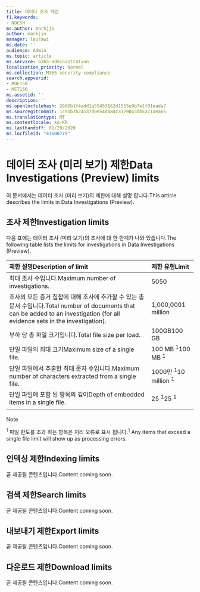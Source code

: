 ```yaml
---
title: 데이터 조사 제한
f1.keywords:
- NOCSH
ms.author: markjjo
author: markjjo
manager: laurawi
ms.date: ''
audience: Admin
ms.topic: article
ms.service: o365-administration
localization_priority: Normal
ms.collection: M365-security-compliance
search.appverid:
- MOE150
- MET150
ms.assetid: ''
description: ''
ms.openlocfilehash: 2666b1f4add1a55453162d1555e9b7e1f01eada7
ms.sourcegitcommit: 1c91b7b24537d0e54d484c3379043db53c1aea65
ms.translationtype: MT
ms.contentlocale: ko-KR
ms.lasthandoff: 01/29/2020
ms.locfileid: "41600775"
---
```

# <a name="data-investigations-preview-limits"></a><span data-ttu-id="10e35-102">데이터 조사 (미리 보기) 제한</span><span class="sxs-lookup"><span data-stu-id="10e35-102">Data Investigations (Preview) limits</span></span>

<span data-ttu-id="10e35-103">이 문서에서는 데이터 조사 (미리 보기)의 제한에 대해 설명 합니다.</span><span class="sxs-lookup"><span data-stu-id="10e35-103">This article describes the limits in Data Investigations (Preview).</span></span>

## <a name="investigation-limits"></a><span data-ttu-id="10e35-104">조사 제한</span><span class="sxs-lookup"><span data-stu-id="10e35-104">Investigation limits</span></span>

<span data-ttu-id="10e35-105">다음 표에는 데이터 조사 (미리 보기)의 조사에 대 한 한계가 나와 있습니다.</span><span class="sxs-lookup"><span data-stu-id="10e35-105">The following table lists the limits for investigations in Data Investigations (Preview).</span></span> 
    
  |<span data-ttu-id="10e35-106">**제한 설명**</span><span class="sxs-lookup"><span data-stu-id="10e35-106">**Description of limit**</span></span>|<span data-ttu-id="10e35-107">**제한 유형**</span><span class="sxs-lookup"><span data-stu-id="10e35-107">**Limit**</span></span>|
  |:-----|:-----|
  |<span data-ttu-id="10e35-108">최대 조사 수입니다.</span><span class="sxs-lookup"><span data-stu-id="10e35-108">Maximum number of investigations.</span></span>  <br/> |<span data-ttu-id="10e35-109">50</span><span class="sxs-lookup"><span data-stu-id="10e35-109">50</span></span>  <br/> |
  |<span data-ttu-id="10e35-110">조사의 모든 증거 집합에 대해 조사에 추가할 수 있는 총 문서 수입니다.</span><span class="sxs-lookup"><span data-stu-id="10e35-110">Total number of documents that can be added to an investigation (for all evidence sets in the investigation).</span></span>  <br/> |<span data-ttu-id="10e35-111">1,000,000</span><span class="sxs-lookup"><span data-stu-id="10e35-111">1 million</span></span>  <br/> |
  |<span data-ttu-id="10e35-112">부하 당 총 파일 크기입니다.</span><span class="sxs-lookup"><span data-stu-id="10e35-112">Total file size per load.</span></span>  <br/> |<span data-ttu-id="10e35-113">100GB</span><span class="sxs-lookup"><span data-stu-id="10e35-113">100 GB</span></span>  <br/> |
  |<span data-ttu-id="10e35-114">단일 파일의 최대 크기</span><span class="sxs-lookup"><span data-stu-id="10e35-114">Maximum size of a single file.</span></span>   <br/> |<span data-ttu-id="10e35-115">100 MB <sup>1</sup></span><span class="sxs-lookup"><span data-stu-id="10e35-115">100 MB <sup>1</sup></span></span> <br/> |
  |<span data-ttu-id="10e35-116">단일 파일에서 추출한 최대 문자 수입니다.</span><span class="sxs-lookup"><span data-stu-id="10e35-116">Maximum number of characters extracted from a single file.</span></span>  <br/> |<span data-ttu-id="10e35-117">1000만 <sup>1</sup></span><span class="sxs-lookup"><span data-stu-id="10e35-117">10 million <sup>1</sup></span></span> <br/> |
  |<span data-ttu-id="10e35-118">단일 파일에 포함 된 항목의 깊이</span><span class="sxs-lookup"><span data-stu-id="10e35-118">Depth of embedded items in a single file.</span></span>  <br/> |<span data-ttu-id="10e35-119">25 <sup>1</sup></span><span class="sxs-lookup"><span data-stu-id="10e35-119">25 <sup>1</sup></span></span> <br/> |
|||
> [!NOTE]
><span data-ttu-id="10e35-120"><sup>1</sup> 파일 한도를 초과 하는 항목은 처리 오류로 표시 됩니다.</span><span class="sxs-lookup"><span data-stu-id="10e35-120"><sup>1</sup>  Any items that exceed a single file limit will show up as processing errors.</span></span>

## <a name="indexing-limits"></a><span data-ttu-id="10e35-121">인덱싱 제한</span><span class="sxs-lookup"><span data-stu-id="10e35-121">Indexing limits</span></span>

<span data-ttu-id="10e35-122">곧 제공될 콘텐츠입니다.</span><span class="sxs-lookup"><span data-stu-id="10e35-122">Content coming soon.</span></span>

## <a name="search-limits"></a><span data-ttu-id="10e35-123">검색 제한</span><span class="sxs-lookup"><span data-stu-id="10e35-123">Search limits</span></span>

<span data-ttu-id="10e35-124">곧 제공될 콘텐츠입니다.</span><span class="sxs-lookup"><span data-stu-id="10e35-124">Content coming soon.</span></span>

## <a name="export-limits"></a><span data-ttu-id="10e35-125">내보내기 제한</span><span class="sxs-lookup"><span data-stu-id="10e35-125">Export limits</span></span>

<span data-ttu-id="10e35-126">곧 제공될 콘텐츠입니다.</span><span class="sxs-lookup"><span data-stu-id="10e35-126">Content coming soon.</span></span>

## <a name="download-limits"></a><span data-ttu-id="10e35-127">다운로드 제한</span><span class="sxs-lookup"><span data-stu-id="10e35-127">Download limits</span></span>

<span data-ttu-id="10e35-128">곧 제공될 콘텐츠입니다.</span><span class="sxs-lookup"><span data-stu-id="10e35-128">Content coming soon.</span></span>

